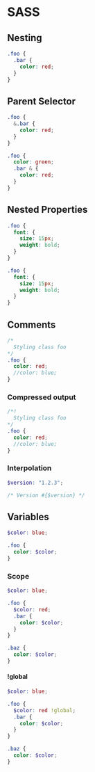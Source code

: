# SASS

## Nesting

```scss
.foo {
  .bar {
    color: red;
  }
}
```

## Parent Selector

```scss
.foo {
  &.bar {
    color: red;
  }
}
```

```scss
.foo {
  color: green;
  .bar & {
    color: red;
  }
}
```

## Nested Properties

```scss
.foo {
  font: {
    size: 15px;
    weight: bold;
  }
}
```

```scss
.foo {
  font: {
    size: 15px;
    weight: bold;
  }
}
```

## Comments

```scss
/*
  Styling class foo
*/
.foo {
  color: red;
  //color: blue;
}
```

### Compressed output

```scss
/*!
  Styling class foo
*/
.foo {
  color: red;
  //color: blue;
}
```

### Interpolation

```scss
$version: "1.2.3";

/* Version #{$version} */
```

## Variables

```scss
$color: blue;

.foo {
  color: $color;
}
```

### Scope

```scss
$color: blue;

.foo {
  $color: red;
  .bar {
    color: $color;
  }
}

.baz {
  color: $color;
}
```

#### !global

```scss
$color: blue;

.foo {
  $color: red !global;
  .bar {
    color: $color;
  }
}

.baz {
  color: $color;
}
```
